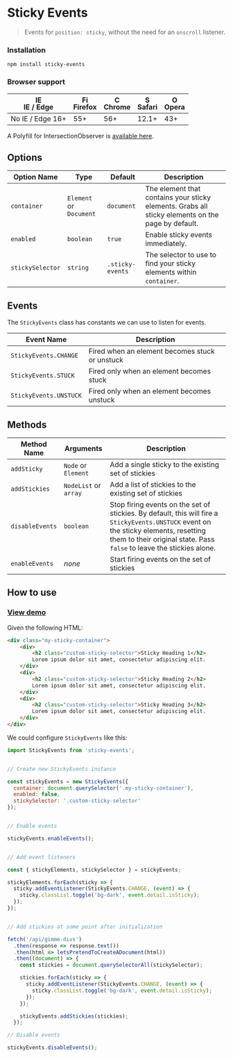 # Sticky Events

> Events for `position: sticky`, without the need for an `onscroll` listener.


### Installation

`npm install sticky-events`


### Browser support

| <img src="https://raw.githubusercontent.com/godban/browsers-support-badges/master/src/images/edge.png" alt="IE / Edge" width="16px" height="16px" /></br>IE / Edge | <img src="https://raw.githubusercontent.com/godban/browsers-support-badges/master/src/images/firefox.png" alt="Firefox" width="16px" height="16px" /></br>Firefox | <img src="https://raw.githubusercontent.com/godban/browsers-support-badges/master/src/images/chrome.png" alt="Chrome" width="16px" height="16px" /></br>Chrome | <img src="https://raw.githubusercontent.com/godban/browsers-support-badges/master/src/images/safari.png" alt="Safari" width="16px" height="16px" /></br>Safari | <img src="https://raw.githubusercontent.com/godban/browsers-support-badges/master/src/images/opera.png" alt="Opera" width="16px" height="16px" /></br>Opera |
| --------- | --------- | --------- | --------- | --------- |
| No IE / Edge 16+ | 55+ | 56+ | 12.1+ | 43+ |

A Polyfill for IntersectionObserver is [available here](https://github.com/w3c/IntersectionObserver/tree/master/polyfill).

## Options

| Option Name      | Type                    | Default          | Description                                                                                       |
| ---------------- | ----------------------- | ---------------- | ------------------------------------------------------------------------------------------------- |
| `container`      | `Element` or `Document` | `document`       | The element that contains your sticky elements. Grabs all sticky elements on the page by default. |                      |
| `enabled`        | `boolean`               | `true`           | Enable sticky events immediately.                                                                 |
| `stickySelector` | `string`                | `.sticky-events` | The selector to use to find your sticky elements within `container`.                              |


## Events

The `StickyEvents` class has constants we can use to listen for events.

| Event Name             | Description                                    |
| ---------------------- | ---------------------------------------------- |
| `StickyEvents.CHANGE`  | Fired when an element becomes stuck or unstuck |
| `StickyEvents.STUCK`   | Fired only when an element becomes stuck       |
| `StickyEvents.UNSTUCK` | Fired only when an element becomes unstuck     |


## Methods

| Method Name       | Arguments             | Description                                               |
| ----------------- | --------------------- | --------------------------------------------------------- |
| `addSticky`       | `Node` or `Element`   | Add a single sticky to the existing set of stickies       |
| `addStickies`     | `NodeList` or `array` | Add a list of stickies to the existing set of stickies    |
| `disableEvents`   | `boolean`             | Stop firing events on the set of stickies. By default, this will fire a `StickyEvents.UNSTUCK` event on the sticky elements, resetting them to their original state. Pass `false` to leave the stickies alone. |
| `enableEvents`    | *none*                | Start firing events on the set of stickies                |


## How to use

### [View demo](https://ryanwalters.github.io/sticky-events/)

Given the following HTML:
```html
<div class="my-sticky-container">
    <div>
        <h2 class="custom-sticky-selector">Sticky Heading 1</h2>
        Lorem ipsum dolor sit amet, consectetur adipiscing elit.
    </div>
    <div>
        <h2 class="custom-sticky-selector">Sticky Heading 2</h2>
        Lorem ipsum dolor sit amet, consectetur adipiscing elit.
    </div>
    <div>
        <h2 class="custom-sticky-selector">Sticky Heading 3</h2>
        Lorem ipsum dolor sit amet, consectetur adipiscing elit.
    </div>
</div>
```

We could configure `StickyEvents` like this:
```javascript
import StickyEvents from 'sticky-events';


// Create new StickyEvents instance

const stickyEvents = new StickyEvents({
  container: document.querySelector('.my-sticky-container'),
  enabled: false,
  stickySelector: '.custom-sticky-selector'
});


// Enable events

stickyEvents.enableEvents();


// Add event listeners

const { stickyElements, stickySelector } = stickyEvents;

stickyElements.forEach(sticky => {
  sticky.addEventListener(StickyEvents.CHANGE, (event) => {
    sticky.classList.toggle('bg-dark', event.detail.isSticky);
  });
});


// Add stickies at some point after initialization

fetch('/api/gimme-divs')
  .then(response => response.text())
  .then(html => letsPretendToCreateADocument(html))
  .then((document) => {
    const stickies = document.querySelectorAll(stickySelector);

    stickies.forEach(sticky => {
      sticky.addEventListener(StickyEvents.CHANGE, (event) => {
        sticky.classList.toggle('bg-dark', event.detail.isSticky);
      });
    });  

    stickyEvents.addStickies(stickies);
  });

// Disable events

stickyEvents.disableEvents();
```
